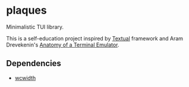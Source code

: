 # plaques
Minimalistic TUI library.

This is a self-education project inspired by [Textual](https://github.com/Textualize/textual) framework and Aram Drevekenin's [Anatomy of a Terminal Emulator](https://poor.dev/terminal-anatomy).

## Dependencies
* [wcwidth](https://github.com/jquast/wcwidth)
